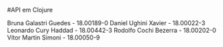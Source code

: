 #API em Clojure
 
Bruna Galastri Guedes - 18.00189-0 
Daniel Ughini Xavier - 18.00022-3 
Leonardo Cury Haddad - 18.00442-3
Rodolfo Cochi Bezerra - 18.00202-0
Vítor Martin Simoni - 18.00050-9
